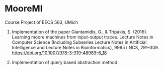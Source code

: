 # MooreMI
Course Project of EECS 563, UMich 


1. Implementation of the paper Giantamidis, G., & Tripakis, S. (2016). Learning moore machines from input-output traces. Lecture Notes in Computer Science (Including Subseries Lecture Notes in Artificial Intelligence and Lecture Notes in Bioinformatics), 9995 LNCS, 291–309. https://doi.org/10.1007/978-3-319-48989-6_18 

2. Implementation of query based abstraction method
